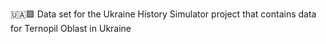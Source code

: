 🇺🇦️🟩️ Data set for the Ukraine History Simulator project that contains data for Ternopil Oblast in Ukraine
